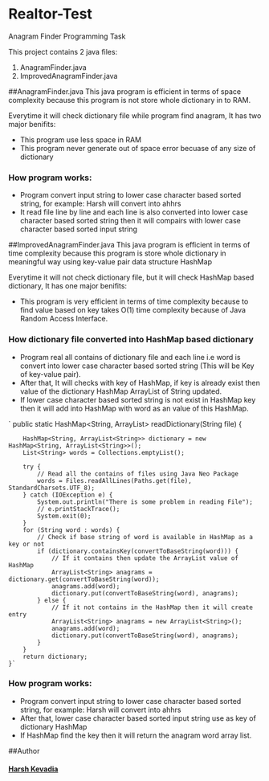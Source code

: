 # Realtor-Test
Anagram Finder Programming Task

This project contains 2 java files:
1. AnagramFinder.java
2. ImprovedAnagramFinder.java

##AnagramFinder.java
This java program is efficient in terms of space complexity because this program is not store whole dictionary in to RAM.

Everytime it will check dictionary file while program find anagram, It has two major benifits:
- This program use less space in RAM
- This program never generate out of space error becuase of any size of dictionary

### How program works:
- Program convert input string to lower case character based sorted string, for example: Harsh will convert into ahhrs
- It read file line by line and each line is also converted into lower case character based sorted string then it will compairs with lower case character based sorted input string

##ImprovedAnagramFinder.java
This java program is efficient in terms of time complexity because this program is store whole dictionary in meaningful way using key-value pair data structure HashMap

Everytime it will not check dictionary file, but it will check HashMap based dictionary, It has one major benifits:
- This program is very efficient in terms of time complexity because to find value based on key takes O(1) time complexity because of Java Random Access Interface.

### How dictionary file converted into HashMap based dictionary
- Program real all contains of dictionary file and each line i.e word is convert into lower case character based sorted string (This will be Key of key-value pair).
- After that, It will checks with key of HashMap, if key is already exist then value of the dictionary HashMap ArrayList of String updated.
- If lower case character based sorted string is not exist in HashMap key then it will add into HashMap with word as an value of this HashMap.

`	public static HashMap<String, ArrayList<String>> readDictionary(String file) {

		HashMap<String, ArrayList<String>> dictionary = new HashMap<String, ArrayList<String>>();
		List<String> words = Collections.emptyList();

		try {
			// Read all the contains of files using Java Neo Package
			words = Files.readAllLines(Paths.get(file), StandardCharsets.UTF_8);
		} catch (IOException e) {
			System.out.println("There is some problem in reading File");
			// e.printStackTrace();
			System.exit(0);
		}
		for (String word : words) {
			// Check if base string of word is available in HashMap as a key or not
			if (dictionary.containsKey(convertToBaseString(word))) {
				// If it contains then update the ArrayList value of HashMap
				ArrayList<String> anagrams = dictionary.get(convertToBaseString(word));
				anagrams.add(word);
				dictionary.put(convertToBaseString(word), anagrams);
			} else {
				// If it not contains in the HashMap then it will create entry
				ArrayList<String> anagrams = new ArrayList<String>();
				anagrams.add(word);
				dictionary.put(convertToBaseString(word), anagrams);
			}
		}
		return dictionary;
	}`

### How program works:

- Program convert input string to lower case character based sorted string, for example: Harsh will convert into ahhrs
- After that, lower case character based sorted input string use as key of  dictionary HashMap
- If HashMap find the key then it will return the anagram word array list.

##Author

#### [Harsh Kevadia](https://www.linkedin.com/in/kevadiaharsh/)

